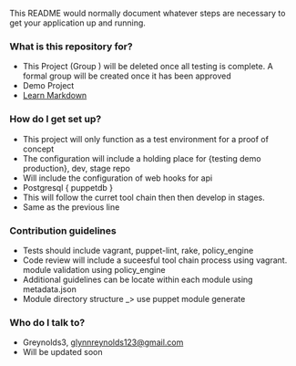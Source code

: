 This README would normally document whatever steps are necessary to get your application up and running.

### What is this repository for? ###

* This Project (Group ) will be deleted once all testing is complete. A formal group will be created once it has been approved
* Demo Project
* [Learn Markdown](https://bitbucket.org/tutorials/markdowndemo)

### How do I get set up? ###

* This project will only function as a test environment for a proof of concept
* The configuration will include a holding place for {testing demo production}, dev, stage repo
* Will include the configuration of web hooks for api
* Postgresql { puppetdb }
* This will follow the curret tool chain then then develop in stages.
* Same as the previous line

### Contribution guidelines ###

* Tests should include vagrant, puppet-lint, rake, policy_engine
* Code review will include a suceesful tool chain process using vagrant. module validation using policy_engine
* Additional guidelines can be locate within each module using metadata.json
* Module directory structure _> use puppet module generate

### Who do I talk to? ###

* Greynolds3, glynnreynolds123@gmail.com
* Will be updated soon


